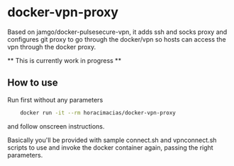 # docker-vpn-proxy

Based on jamgo/docker-pulsesecure-vpn, it adds ssh and socks proxy and configures git proxy to go through the docker/vpn so hosts can access the vpn through the docker proxy.

** This is currently work in progress **

## How to use

Run first without any parameters
```bash
    docker run -it --rm horacimacias/docker-vpn-proxy
````

and follow onscreen instructions.

Basically you'll be provided with sample connect.sh and vpnconnect.sh scripts to use and invoke the docker container again, passing the right parameters.